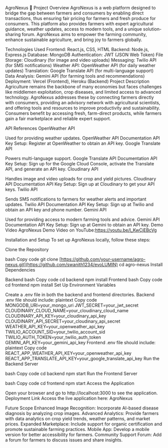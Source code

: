 AgroNexus 🌱
Project Overview
AgroNexus is a web platform designed to bridge the gap between farmers and consumers by enabling direct transactions, thus ensuring fair pricing for farmers and fresh produce for consumers. This platform also provides farmers with expert agricultural guidance, weather updates, access to modern tools, and a unique solution-sharing forum. AgroNexus aims to empower the farming community, enhance sustainable agriculture, and bring joy to farmers globally.

Technologies Used
Frontend: React.js, CSS, HTML
Backend: Node.js, Express.js
Database: MongoDB
Authentication: JWT (JSON Web Token)
File Storage: Cloudinary (for image and video uploads)
Messaging: Twilio API (for SMS notifications)
Weather API: OpenWeather API (for daily weather updates)
Translation: Google Translate API (for multi-language support)
Data Analysis: Gemini API (for farming tools and recommendations)
Deployment: Vercel (Frontend), Heroku (Backend)
Project Description
Agriculture remains the backbone of many economies but faces challenges like middlemen exploitation, crop diseases, and limited access to advanced technology. AgroNexus addresses these by connecting farmers directly with consumers, providing an advisory network with agricultural scientists, and offering tools and resources to improve productivity and sustainability. Consumers benefit by accessing fresh, farm-direct products, while farmers gain a fair marketplace and reliable expert support.

API References
OpenWeather API

Used for providing weather updates.
OpenWeather API Documentation
API Key Setup: Register at OpenWeather to obtain an API key.
Google Translate API

Powers multi-language support.
Google Translate API Documentation
API Key Setup: Sign up for the Google Cloud Console, activate the Translate API, and generate an API key.
Cloudinary API

Handles image and video uploads for crop and yield pictures.
Cloudinary API Documentation
API Key Setup: Sign up at Cloudinary to get your API keys.
Twilio API

Sends SMS notifications to farmers for weather alerts and important updates.
Twilio API Documentation
API Key Setup: Sign up at Twilio and obtain an API key and phone number.
Gemini API

Used for providing access to modern farming tools and advice.
Gemini API Documentation
API Key Setup: Sign up at Gemini to obtain an API key.
Demo Video
AgroNexus Demo Video on YouTube:https://youtu.be/l_KwCjEBcVg

Installation and Setup
To set up AgroNexus locally, follow these steps:

Clone the Repository

bash
Copy code
git clone [https://github.com/your-username/agro-nexus.git](https://github.com/swanith1234/evoLUMIN)
cd agro-nexus
Install Dependencies

Backend
bash
Copy code
cd backend
npm install
Frontend
bash
Copy code
cd frontend
npm install
Set Up Environment Variables

Create a .env file in both the backend and frontend directories.
Backend .env file should include:
plaintext
Copy code
MONGODB_URI=your_mongo_uri
JWT_SECRET=your_jwt_secret
CLOUDINARY_CLOUD_NAME=your_cloudinary_cloud_name
CLOUDINARY_API_KEY=your_cloudinary_api_key
CLOUDINARY_API_SECRET=your_cloudinary_api_secret
WEATHER_API_KEY=your_openweather_api_key
TWILIO_ACCOUNT_SID=your_twilio_account_sid
TWILIO_AUTH_TOKEN=your_twilio_auth_token
GEMINI_API_KEY=your_gemini_api_key
Frontend .env file should include:
plaintext
Copy code
REACT_APP_WEATHER_API_KEY=your_openweather_api_key
REACT_APP_TRANSLATE_API_KEY=your_google_translate_api_key
Run the Backend Server

bash
Copy code
cd backend
npm start
Run the Frontend Server

bash
Copy code
cd frontend
npm start
Access the Application

Open your browser and go to http://localhost:3000 to see the application.
Deployment Link
Access the live application here: AgroNexus

Future Scope
Enhanced Image Recognition: Incorporate AI-based disease diagnosis by analyzing crop images.
Advanced Analytics: Provide farmers with data analytics on crop yield trends, weather patterns, and market prices.
Expanded Marketplace: Include support for organic certification and promote sustainable farming practices.
Mobile App: Develop a mobile version for better accessibility for farmers.
Community Support Forum: Add a forum for farmers to discuss issues and share insights.
